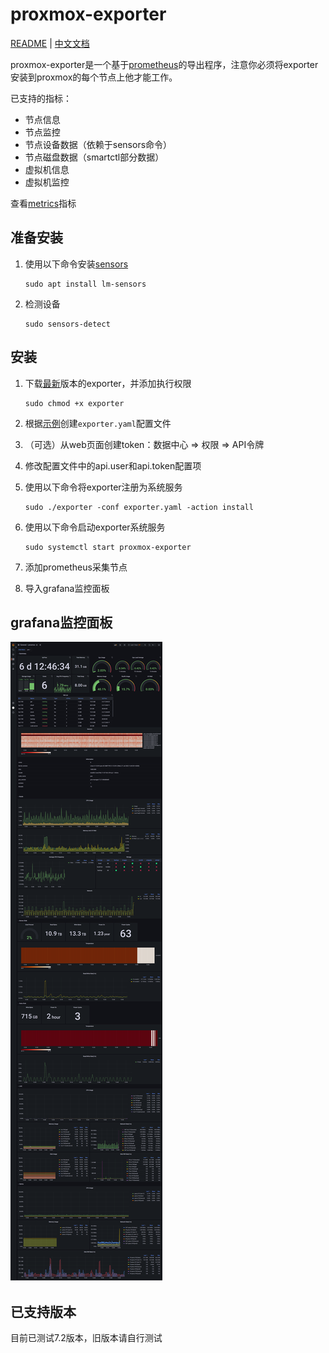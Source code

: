 # proxmox-exporter

[README](README.md) | [中文文档](README_CN.md)

proxmox-exporter是一个基于[prometheus](https://prometheus.io/)的导出程序，注意你必须将exporter安装到proxmox的每个节点上他才能工作。

已支持的指标：

* 节点信息
* 节点监控
* 节点设备数据（依赖于sensors命令）
* 节点磁盘数据（smartctl部分数据）
* 虚拟机信息
* 虚拟机监控

查看[metrics](docs/metrics.txt)指标

## 准备安装

1. 使用以下命令安装[sensors](https://packages.debian.org/bullseye/lm-sensors)

       sudo apt install lm-sensors
2. 检测设备

       sudo sensors-detect

## 安装

1. 下载[最新](https://github.com/lwch/proxmox-exporter/releases/latest)版本的exporter，并添加执行权限

       sudo chmod +x exporter
2. 根据[示例](https://github.com/lwch/proxmox-exporter/blob/master/conf/exporter.yaml)创建`exporter.yaml`配置文件
3. （可选）从web页面创建token：数据中心 => 权限 => API令牌
4. 修改配置文件中的api.user和api.token配置项
5. 使用以下命令将exporter注册为系统服务

       sudo ./exporter -conf exporter.yaml -action install
6. 使用以下命令启动exporter系统服务

       sudo systemctl start proxmox-exporter

7. 添加prometheus采集节点
8. 导入grafana监控面板

## grafana监控面板

![grafana](docs/grafana.png)

## 已支持版本

目前已测试7.2版本，旧版本请自行测试